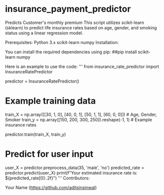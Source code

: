 # insurance_payment_predictor
Predicts Customer's monthly premium
This script utilizes scikit-learn (sklearn) to predict life insurance rates based on age, gender, and smoking status using a linear regression model.

Prerequisites:
Python 3.x
scikit-learn
numpy
Installation:

You can install the required dependencies using pip:
##pip install scikit-learn numpy

Here is an example to use the code:
'''
  from insurance_rate_predictor import InsuranceRatePredictor
  
  predictor = InsuranceRatePredictor()

  # Example training data
  train_X = np.array([[30, 1, 0], [40, 0, 1], [50, 1, 1], [60, 0, 0]])  # Age, Gender, Smoker
  train_y = np.array([150, 200, 300, 250]).reshape(-1, 1)  # Example insurance rates

  predictor.train(train_X, train_y)

  # Predict for user input
  user_X = predictor.preprocess_data(35, 'male', 'no')
  predicted_rate = predictor.predict(user_X)
  print(f"Your estimated insurance rate is: ${predicted_rate[0]:.2f}")
'''
Contributors:

Your Name (https://github.com/aditsinsinwal)
